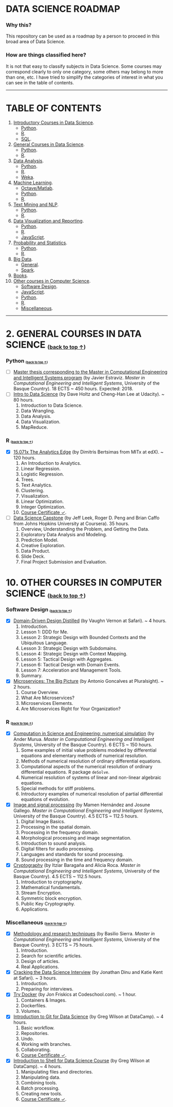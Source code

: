 # DATA SCIENCE ROADMAP

### Why this?
This repository can be used as a roadmap by a person to proceed in this broad area of Data Science.

### How are things classified here?
It is not that easy to classify subjects in Data Science. Some courses may correspond clearly to only one category, some others may belong to more than one, etc. I have tried to simplify the categories of interest in what you can see in the table of contents. 


---

# TABLE OF CONTENTS


1. [Introductory Courses in Data Science](#1-introductory-courses-in-data-science-back-to-top-).
    - [Python](#python-back-to-top-). 
    - [R](#r-back-to-top-).
    - [SQL](#sql-back-to-top-).
2. [General Courses in Data Science](#2-general-courses-in-data-science-back-to-top-).
    - [Python](#python-back-to-top--1).
    - [R](#r-back-to-top--1).
3. [Data Analysis](#data-analysis-back-to-top--2).
    - [Python](#python-back-to-top--2).
    - [R](#r-back-to-top--2).
    - [Weka](#weka-back-to-top-).
4. [Machine Learning](#4-machine-learning-back-to-top-).
    - [Octave/Matlab](#octavematlab-back-to-top-).
    - [Python](#python-back-to-top--3).
    - [R](#r-back-to-top--3).
5. [Text Mining and NLP](#5-text-mining-and-nlp-back-to-top-).
    - [Python](#python-back-to-top--4).
    - [R](#r-back-to-top--4).
6. [Data Visualization and Reporting](#6-data-visualization-and-reporting-back-to-top-).
    - [Python](#python-back-to-top--5).
    - [R](#r-back-to-top--5).
    - [JavaScript](#javascript-back-to-top-).
7. [Probability and Statistics](#7-probability-and-statistics-back-to-top-).
    - [Python](#python-back-to-top--6).
    - [R](#r-back-to-top--6).
8. [Big Data](#8-big-data-back-to-top-).
    - [General](#general-back-to-top-).
    - [Spark](#spark-back-to-top-).
9. [Books](#9-books-back-to-top-).    
10. [Other courses in Computer Science](#10-other-courses-in-computer-science-back-to-top-).
    - [Software Design](#software-design-back-to-top-).
    - [JavaScript](#javascript-back-to-top--1).
    - [Python](#python-back-to-top--7).
    - [R](#r-back-to-top--7).
    - [Miscellaneous](#miscellaneous-back-to-top-).

---  

# 2. GENERAL COURSES IN DATA SCIENCE <sub><sup><sub>([back to top &uarr;](#table-of-contents))</sub></sup></sub>
### Python <sub><sup><sub>([back to top &uarr;](#table-of-contents))</sub></sup></sub>
- [ ] [Master thesis corresponding to the Master in Computational Engineering and Intelligent Systems program](http://www.ehu.eus/en/web/kisa/prestakuntza-programa) (by Javier Estraviz. *Master in Computational Engineering and Intelligent Systems*, University of the Basque Country). 18 ECTS ~ 450 hours. Expected: 2018. 
- [ ] [Intro to Data Science](https://www.udacity.com/course/intro-to-data-science--ud359) (by Dave Holtz and Cheng-Han Lee at Udacity). ~ 80 hours.
  1. Introduction to Data Science.
  2. Data Wrangling.
  3. Data Analysis.
  4. Data Visualization.
  5. MapReduce.

### R <sub><sup><sub>([back to top &uarr;](#table-of-contents))</sub></sup></sub>
- [X] [15.071x The Analytics Edge](https://www.edx.org/course/analytics-edge-mitx-15-071x) (by Dimitris Bertsimas from MITx at edX). ~ 120 hours.
  1. An Introduction to Analytics.
  2. Linear Regression.
  3. Logistic Regression.
  4. Trees.
  5. Text Analytics.
  6. Clustering.
  7. Visualization.
  8. Linear Optimization.
  9. Integer Optimization.
  10. [Course Certificate &#10003;](https://s3.amazonaws.com/verify.edx.org/downloads/51a6577e81cd4481ae32e8d670740f47/Certificate.pdf).
- [ ] [Data Science Capstone](https://www.coursera.org/learn/data-science-project) (by Jeff Leek, Roger D. Peng and Brian Caffo from Johns Hopkins University at Coursera). 35 hours.
  1. Overview, Understanding the Problem, and Getting the Data.
  2. Exploratory Data Analysis and Modeling.
  3. Prediction Model.
  4. Creative Exploration.
  5. Data Product.
  6. Slide Deck.
  7. Final Project Submission and Evaluation.






# 10. OTHER COURSES IN COMPUTER SCIENCE <sub><sup><sub>([back to top &uarr;](#table-of-contents))</sub></sup></sub>
### Software Design <sub><sup><sub>([back to top &uarr;](#table-of-contents))</sub></sup></sub> 
- [X] [Domain-Driven Design Distilled](https://www.safaribooksonline.com/library/view/domain-driven-design-distilled/9780134593449/) (by Vaughn Vernon at Safari). ~ 4 hours.
  1. Introduction.
  2. Lesson 1: DDD for Me.
  3. Lesson 2: Strategic Design with Bounded Contexts and the Ubiquitous Language.
  4. Lesson 3: Strategic Design with Subdomains.
  5. Lesson 4: Strategic Design with Context Mapping.
  6. Lesson 5: Tactical Design with Aggregates.
  7. Lesson 6: Tactical Design with Domain Events.
  8. Lesson 7: Acceleration and Management Tools.
  9. Summary.
- [X] [Microservices: The Big Picture](https://www.pluralsight.com/courses/microservices-big-picture) (by Antonio Goncalves at Pluralsight). ~ 2 hours.
  1. Course Overview.
  2. What Are Microservices?
  3. Microservices Elements.
  4. Are Microservices Right for Your Organization?

### R <sub><sup><sub>([back to top &uarr;](#table-of-contents))</sub></sup></sub>
- [X] [Computation in Science and Engineering: numerical simulation](http://www.ehu.eus/en/web/kisa/prestakuntza-programa) (by Ander Murua. *Master in Computational Engineering and Intelligent Systems*, University of the Basque Country). 6 ECTS ~ 150 hours.
  1. Some examples of initial value problems modeled by differential equations and elementary methods of numerical resolution.
  2. Methods of numerical resolution of ordinary differential equations.
  3. Computational aspects of the numerical resolution of ordinary differential equations. R package `deSolve`.
  4. Numerical resolution of systems of linear and non-linear algebraic equations.
  5. Special methods for stiff problems.
  6. Introductory examples of numerical resolution of partial differential equations of evolution.
- [X] [Image and signal processing](http://www.ehu.eus/en/web/kisa/prestakuntza-programa) (by Mamen Hernández and Josune Gallego. *Master in Computational Engineering and Intelligent Systems*, University of the Basque Country). 4.5 ECTS ~ 112.5 hours.
  1. Digital Image Basics.
  2. Processing in the spatial domain.
  3. Processing in the frequency domain.
  4. Morphological processing and image segmentation.
  5. Introduction to sound analysis.
  6. Digital filters for audio processing.
  7. Languages and standards for sound processing.
  8. Sound processing in the time and frequency domain.
- [X] [Cryptography](http://www.ehu.eus/en/web/kisa/prestakuntza-programa) (by Itziar Baragaña and Alicia Roca. *Master in Computational Engineering and Intelligent Systems*, University of the Basque Country). 4.5 ECTS ~ 112.5 hours.
  1. Introduction to cryptography.
  2. Mathematical fundamentals.
  3. Stream Encryption.
  4. Symmetric block encryption.
  5. Public Key Cryptography.
  6. Applications.
### Miscellaneous <sub><sup><sub>([back to top &uarr;](#table-of-contents))</sub></sup></sub>
- [X] [Methodology and research techniques](http://www.ehu.eus/en/web/kisa/prestakuntza-programa) (by Basilio Sierra. *Master in Computational Engineering and Intelligent Systems*, University of the Basque Country). 3 ECTS ~ 75 hours.
  1. Introduction.
  2. Search for scientific articles.
  3. Design of articles.
  4. Real Applications.
- [X] [Cracking the Data Science Interview](http://shop.oreilly.com/product/0636920039259.do) (by Jonathan Dinu and Katie Kent at Safari). ~ 3 hours.
  1. Introduction.
  2. Preparing for interviews.
- [X] [Try Docker](https://www.codeschool.com/courses/try-docker) (by Jon Friskics at Codeschool.com). ~  1 hour.
  1. Containers & Images.
  2. Dockerfiles.
  3. Volumes.
- [X] [Introduction to Git for Data Science](https://www.datacamp.com/courses/introduction-to-git-for-data-science) (by Greg Wilson at DataCamp). ~ 4 hours.
  1. Basic workflow.
  2. Repositories.
  3. Undo.
  4. Working with branches.
  5. Collaborating.
  6. [Course Certificate &#10003;](https://www.datacamp.com/statement-of-accomplishment/course/03189c42c5aae3365ccff768451bbe05ff98ce4c). 
- [X] [Introduction to Shell for Data Science Course](https://www.datacamp.com/courses/introduction-to-shell-for-data-science) (by Greg Wilson at DataCamp). ~ 4 hours.
  1. Manipulating files and directories.
  2. Manipulating data.
  3. Combining tools.
  4. Batch processing.
  5. Creating new tools.
  6. [Course Certificate &#10003;](https://www.datacamp.com/statement-of-accomplishment/course/a39c5da3dad8b8ec94555867defa99e689503807). 
